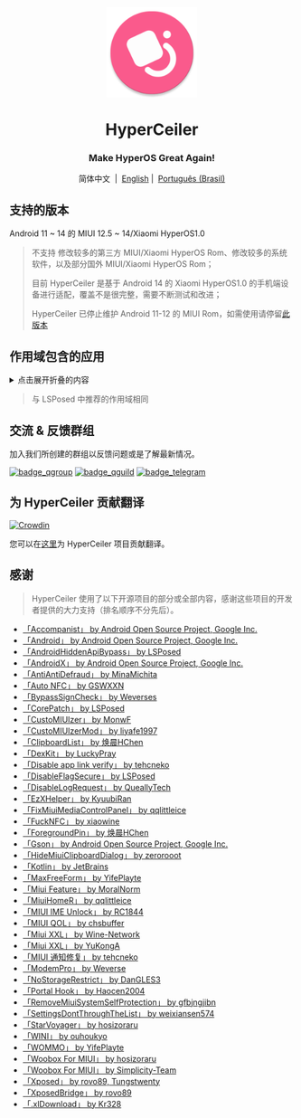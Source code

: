 <div align="center">

<img width="" src="/imgs/icon.png" width=160 height=160 align="center">

# HyperCeiler

### Make HyperOS Great Again!

简体中文&nbsp;&nbsp;|&nbsp;&nbsp;[English](/README_en-US.md)
|&nbsp;&nbsp;[Português (Brasil)](/README_pt-BR.md)

</div>

## 支持的版本

Android 11 ~ 14 的 MIUI 12.5 ~ 14/Xiaomi HyperOS1.0

> 不支持 修改较多的第三方 MIUI/Xiaomi HyperOS Rom、修改较多的系统软件，以及部分国外 MIUI/Xiaomi HyperOS Rom；
>
> 目前 HyperCeiler 是基于 Android 14 的 Xiaomi HyperOS1.0 的手机端设备进行适配，覆盖不是很完整，需要不断测试和改进；
>
> HyperCeiler 已停止维护 Android 11-12 的 MIUI Rom，如需使用请停留[此版本](https://github.com/saraSakuHj/Cemiuiler/releases/tag/1.3.130)

## 作用域包含的应用

<details>
    <summary>点击展开折叠的内容</summary>

| 应用名          | 包名                                 |
|:-------------|:-----------------------------------|
| 系统框架         | system                             |
| 系统界面         | com.android.systemui               |
| 系统桌面         | com.miui.home                      |
| 系统更新         | com.android.updater                |
| Joyose       | com.xiaomi.joyose                  |
| 小米设置         | com.xiaomi.misettings              |
| 手机管家         | com.miui.securitycenter            |
| 笔记           | com.miui.notes                     |
| 壁纸           | com.miui.miwallpaper               |
| 传送门          | com.miui.contentextension          |
| 弹幕通知         | com.xiaomi.barrage                 |
| 百度输入法小米版     | com.baidu.input_mi                 |
| 电话           | com.android.incallui               |
| 电话服务         | com.android.phone                  |
| 电量与性能        | com.miui.powerkeeper               |
| 短信           | com.android.mms                    |
| 截屏           | com.miui.screenshot                |
| 垃圾清理         | com.miui.cleanmaster               |
| 浏览器          | com.android.browser                |
| 鲁班（MTB）      | com.xiaomi.mtb                     |
| 屏幕录制         | com.miui.screenrecorder            |
| 权限管理服务       | com.lbe.security.miui              |
| 设置           | com.android.settings               |
| 搜狗输入法小米版     | com.sohu.inputmethod.sogou.xiaomi  |
| 天气           | com.miui.weather2                  |
| 投屏           | com.milink.service                 |
| 外部存储设备       | com.android.externalstorage        |
| 万象息屏         | com.miui.aod                       |
| 文件管理         | com.android.fileexplorer           |
| 系统服务组件       | com.miui.securityadd               |
| 下载管理         | com.android.providers.downloads.ui |
| 下载管理程序       | com.android.providers.downloads    |
| 相册           | com.miui.gallery                   |
| 小米创作         | com.miui.creation                  |
| 小米互传         | com.miui.mishare.connectivity      |
| 小米相册 - 编辑    | com.miui.mediaeditor               |
| 小米云服务        | com.miui.cloudservice              |
| 小米智能卡        | com.miui.tsmclient                 |
| 讯飞输入法小米版     | com.iflytek.inputmethod.miui       |
| 应用包管理组件      | com.miui.packageinstaller          |
| 应用商店         | com.xiaomi.market                  |
| 智能助理         | com.miui.personalassistant         |
| 主题壁纸         | com.android.thememanager           |
| com.miui.rom | com.miui.rom                       |
| MIUI 安全组件    | com.miui.guardprovider             |
| 时钟           | com.android.deskclock              |
| 相机           | com.android.camera                 |
| 小爱翻译         | com.xiaomi.aiasst.vision           |
| 小爱建议         | com.xiaomi.aireco                  |
| 小爱视觉         | com.xiaomi.scanner                 |
| 小爱同学         | com.miui.voiceassist               |
| 音乐           | com.miui.player                    |
| MIUI+        | com.xiaomi.mirror                  |
| NetworkBoost | com.xiaomi.NetworkBoost            |
| NFC 服务       | com.android.nfc                    |
| 音质音效         | com.miui.misound                   |
| 备份           | com.miui.backup                    |
| 小米换机         | com.miui.huanji                    |

</details>

> 与 LSPosed 中推荐的作用域相同

## 交流 & 反馈群组

加入我们所创建的群组以反馈问题或是了解最新情况。

[![badge_qgroup]][qgroup_url]
[![badge_qguild]][qguild_url]
[![badge_telegram]][telegram_url]

## 为 HyperCeiler 贡献翻译

[![Crowdin](https://badges.crowdin.net/cemiuiler/localized.svg)](https://crowdin.com/project/cemiuiler)

您可以在[这里](https://crwd.in/cemiuiler)为 HyperCeiler 项目贡献翻译。

## 感谢

> HyperCeiler 使用了以下开源项目的部分或全部内容，感谢这些项目的开发者提供的大力支持（排名顺序不分先后）。

- [「Accompanist」 by Android Open Source Project, Google Inc.](https://google.github.io/accompanist)
- [「Android」 by Android Open Source Project, Google Inc.](https://source.android.google.cn/license)
- [「AndroidHiddenApiBypass」 by LSPosed](https://github.com/LSPosed/AndroidHiddenApiBypass)
- [「AndroidX」 by Android Open Source Project, Google Inc.](https://github.com/androidx/androidx)
- [「AntiAntiDefraud」 by MinaMichita](https://github.com/MinaMichita/AntiAntiDefraud)
- [「Auto NFC」 by GSWXXN](https://github.com/GSWXXN/AutoNFC)
- [「BypassSignCheck」 by Weverses](https://github.com/Weverses/BypassSignCheck)
- [「CorePatch」 by LSPosed](https://github.com/LSPosed/CorePatch)
- [「CustoMIUIzer」 by MonwF](https://github.com/MonwF/customiuizer)
- [「CustoMIUIzerMod」 by liyafe1997](https://github.com/liyafe1997/CustoMIUIzerMod)
- [「ClipboardList」 by 焕晨HChen](https://github.com/HChenX/ClipboardList)
- [「DexKit」 by LuckyPray](https://github.com/LuckyPray/DexKit)
- [「Disable app link verify」 by tehcneko](https://github.com/Xposed-Modules-Repo/io.github.tehcneko.applinkverify)
- [「DisableFlagSecure」 by LSPosed](https://github.com/LSPosed/DisableFlagSecure)
- [「DisableLogRequest」 by QueallyTech](https://github.com/QueallyTech/DisableLogRequest)
- [「EzXHelper」 by KyuubiRan](https://github.com/KyuubiRan/EzXHelper)
- [「FixMiuiMediaControlPanel」 by qqlittleice](https://github.com/qqlittleice/FixMiuiMediaControlPanel)
- [「FuckNFC」 by xiaowine](https://github.com/xiaowine/FuckNFC)
- [「ForegroundPin」 by 焕晨HChen](https://github.com/HChenX/ForegroundPin)
- [「Gson」 by Android Open Source Project, Google Inc.](https://github.com/google/gson)
- [「HideMiuiClipboardDialog」 by zerorooot](https://github.com/zerorooot/HideMiuiClipboardDialog)
- [「Kotlin」 by JetBrains](https://github.com/JetBrains/kotlin)
- [「MaxFreeForm」 by YifePlayte](https://github.com/YifePlayte/MaxFreeForm)
- [「Miui Feature」 by MoralNorm](https://github.com/moralnorm/miui_feature)
- [「MiuiHomeR」 by qqlittleice](https://github.com/qqlittleice/MiuiHome_R)
- [「MIUI IME Unlock」 by RC1844](https://github.com/RC1844/MIUI_IME_Unlock)
- [「MIUI QOL」 by chsbuffer](https://github.com/chsbuffer/MIUIQOL)
- [「Miui XXL」 by Wine-Network](https://github.com/Wine-Network/Miui_XXL)
- [「Miui XXL」 by YuKongA](https://github.com/YuKongA/Miui_XXL)
- [「MIUI 通知修复」 by tehcneko](https://github.com/Xposed-Modules-Repo/io.github.tehcneko.miuinotificationfix)
- [「ModemPro」 by Weverse](https://github.com/Weverses/ModemPro)
- [「NoStorageRestrict」 by DanGLES3](https://github.com/Xposed-Modules-Repo/com.github.dan.nostoragerestrict)
- [「Portal Hook」 by Haocen2004](https://github.com/Haocen2004/PortalHook)
- [「RemoveMiuiSystemSelfProtection」 by gfbjngjibn](https://github.com/gfbjngjibn/RemoveMiuiSystemSelfProtection)
- [「SettingsDontThroughTheList」 by weixiansen574](https://github.com/weixiansen574/settingsdontthroughthelist)
- [「StarVoyager」 by hosizoraru](https://github.com/hosizoraru/StarVoyager)
- [「WINI」 by ouhoukyo](https://github.com/ouhoukyo/WINI)
- [「WOMMO」 by YifePlayte](https://github.com/YifePlayte/WOMMO)
- [「Woobox For MIUI」 by hosizoraru](https://github.com/hosizoraru/WooBoxForMIUI)
- [「Woobox For MIUI」 by Simplicity-Team](https://github.com/Simplicity-Team/WooBoxForMIUI)
- [「Xposed」 by rovo89, Tungstwenty](https://github.com/rovo89/XposedBridge)
- [「XposedBridge」 by rovo89](https://github.com/rovo89/XposedBridge)
- [「.xlDownload」 by Kr328](https://github.com/Kr328/.xlDownload)

[qgroup_url]: https://jq.qq.com/?_wv=1027&k=TedCJq8V

[badge_qgroup]: https://img.shields.io/badge/QQ-群组-4DB8FF?style=for-the-badge&logo=tencentqq

[qguild_url]: https://pd.qq.com/s/35ooe0ssj

[badge_qguild]: https://img.shields.io/badge/QQ-频道-4991D3?style=for-the-badge&logo=tencentqq

[telegram_url]: https://t.me/cemiuiler

[badge_telegram]: https://img.shields.io/badge/dynamic/json?style=for-the-badge&color=2CA5E0&label=Telegram&logo=telegram&query=%24.data.totalSubs&url=https%3A%2F%2Fapi.spencerwoo.com%2Fsubstats%2F%3Fsource%3Dtelegram%26queryKey%3Dcemiuiler

